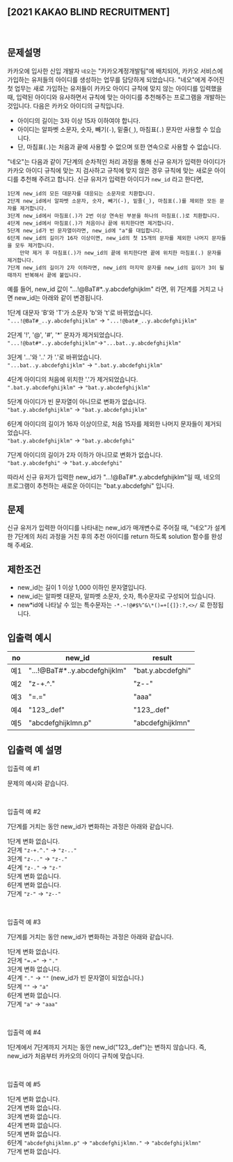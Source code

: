 ## **[2021 KAKAO BLIND RECRUITMENT]**

<br>

## 문제설명

카카오에 입사한 신입 개발자 `네오`는 "카카오계정개발팀"에 배치되어, 카카오 서비스에 가입하는 유저들의 아이디를 생성하는 업무를 담당하게 되었습니다. "네오"에게 주어진 첫 업무는 새로 가입하는 유저들이 카카오 아이디 규칙에 맞지 않는 아이디를 입력했을 때, 입력된 아이디와 유사하면서 규칙에 맞는 아이디를 추천해주는 프로그램을 개발하는 것입니다.
다음은 카카오 아이디의 규칙입니다.

- 아이디의 길이는 3자 이상 15자 이하여야 합니다.
- 아이디는 알파벳 소문자, 숫자, 빼기(`-`), 밑줄(`_`), 마침표(`.`) 문자만 사용할 수 있습니다.
- 단, 마침표(`.`)는 처음과 끝에 사용할 수 없으며 또한 연속으로 사용할 수 없습니다.

"네오"는 다음과 같이 7단계의 순차적인 처리 과정을 통해 신규 유저가 입력한 아이디가 카카오 아이디 규칙에 맞는 지 검사하고 규칙에 맞지 않은 경우 규칙에 맞는 새로운 아이디를 추천해 주려고 합니다.
신규 유저가 입력한 아이디가 `new_id` 라고 한다면,

```
1단계 new_id의 모든 대문자를 대응되는 소문자로 치환합니다.
2단계 new_id에서 알파벳 소문자, 숫자, 빼기(-), 밑줄(_), 마침표(.)를 제외한 모든 문자를 제거합니다.
3단계 new_id에서 마침표(.)가 2번 이상 연속된 부분을 하나의 마침표(.)로 치환합니다.
4단계 new_id에서 마침표(.)가 처음이나 끝에 위치한다면 제거합니다.
5단계 new_id가 빈 문자열이라면, new_id에 "a"를 대입합니다.
6단계 new_id의 길이가 16자 이상이면, new_id의 첫 15개의 문자를 제외한 나머지 문자들을 모두 제거합니다.
    만약 제거 후 마침표(.)가 new_id의 끝에 위치한다면 끝에 위치한 마침표(.) 문자를 제거합니다.
7단계 new_id의 길이가 2자 이하라면, new_id의 마지막 문자를 new_id의 길이가 3이 될 때까지 반복해서 끝에 붙입니다.
```

예를 들어, new_id 값이 "...!@BaT#\*..y.abcdefghijklm" 라면, 위 7단계를 거치고 나면 new_id는 아래와 같이 변경됩니다.

1단계 대문자 'B'와 'T'가 소문자 'b'와 't'로 바뀌었습니다.<br>
`"...!@BaT#_..y.abcdefghijklm"` → `"...!@bat#_..y.abcdefghijklm"`<br>

2단계 '!', '@', '#', '\*' 문자가 제거되었습니다.<br>
`"...!@bat#*..y.abcdefghijklm"`→`"...bat..y.abcdefghijklm"`<br>

3단계 '...'와 '..' 가 '.'로 바뀌었습니다.<br>
`"...bat..y.abcdefghijklm"` → `".bat.y.abcdefghijklm"`<br>

4단계 아이디의 처음에 위치한 '.'가 제거되었습니다.<br>
`".bat.y.abcdefghijklm"` → `"bat.y.abcdefghijklm"`<br>

5단계 아이디가 빈 문자열이 아니므로 변화가 없습니다.<br>
`"bat.y.abcdefghijklm"` → `"bat.y.abcdefghijklm"`<br>

6단계 아이디의 길이가 16자 이상이므로, 처음 15자를 제외한 나머지 문자들이 제거되었습니다.<br>
`"bat.y.abcdefghijklm"` → `"bat.y.abcdefghi"`<br>

7단계 아이디의 길이가 2자 이하가 아니므로 변화가 없습니다.<br>
`"bat.y.abcdefghi"` → `"bat.y.abcdefghi"`<br>

따라서 신규 유저가 입력한 new_id가 "...!@BaT#\*..y.abcdefghijklm"일 때, 네오의 프로그램이 추천하는 새로운 아이디는 "bat.y.abcdefghi" 입니다.

## 문제

신규 유저가 입력한 아이디를 나타내는 new_id가 매개변수로 주어질 때, "네오"가 설계한 7단계의 처리 과정을 거친 후의 추천 아이디를 return 하도록 solution 함수를 완성해 주세요.

## 제한조건

- new_id는 길이 1 이상 1,000 이하인 문자열입니다.
- new_id는 알파벳 대문자, 알파벳 소문자, 숫자, 특수문자로 구성되어 있습니다.
- new*id에 나타날 수 있는 특수문자는 `-*.~!@#$%^&\*()=+[{]}:?,<>/` 로 한정됩니다.

## 입출력 예시

| no  | new_id                         | result            |
| --- | ------------------------------ | ----------------- |
| 예1 | "...!@BaT#\*..y.abcdefghijklm" | "bat.y.abcdefghi" |
| 예2 | "z-+.^."                       | "z--"             |
| 예3 | "=.="                          | "aaa"             |
| 예4 | "123\_.def"                    | "123\_.def"       |
| 예5 | "abcdefghijklmn.p"             | "abcdefghijklmn"  |

## 입출력 예 설명

입출력 예 #1

문제의 예시와 같습니다.

<br>

입출력 예 #2

7단계를 거치는 동안 new_id가 변화하는 과정은 아래와 같습니다.

1단계 변화 없습니다.<br>
2단계 `"z-+.^."` → `"z-.."`<br>
3단계 `"z-.."` → `"z-."`<br>
4단계 `"z-."` → `"z-"`<br>
5단계 변화 없습니다.<br>
6단계 변화 없습니다.<br>
7단계 `"z-"` → `"z--"`<br>

<br>

입출력 예 #3

7단계를 거치는 동안 new_id가 변화하는 과정은 아래와 같습니다.

1단계 변화 없습니다.<br>
2단계 `"=.="` → `"."`<br>
3단계 변화 없습니다.<br>
4단계 `"."` → `""` (new_id가 빈 문자열이 되었습니다.)<br>
5단계 `""` → `"a"`<br>
6단계 변화 없습니다.<br>
7단계 `"a"` → `"aaa"`<br>

<br>

입출력 예 #4

1단계에서 7단계까지 거치는 동안 new_id("123\_.def")는 변하지 않습니다. 즉, new_id가 처음부터 카카오의 아이디 규칙에 맞습니다.

<br>

입출력 예 #5

1단계 변화 없습니다.<br>
2단계 변화 없습니다.<br>
3단계 변화 없습니다.<br>
4단계 변화 없습니다.<br>
5단계 변화 없습니다.<br>
6단계 `"abcdefghijklmn.p"` → `"abcdefghijklmn."` → `"abcdefghijklmn"`<br>
7단계 변화 없습니다.<br>
